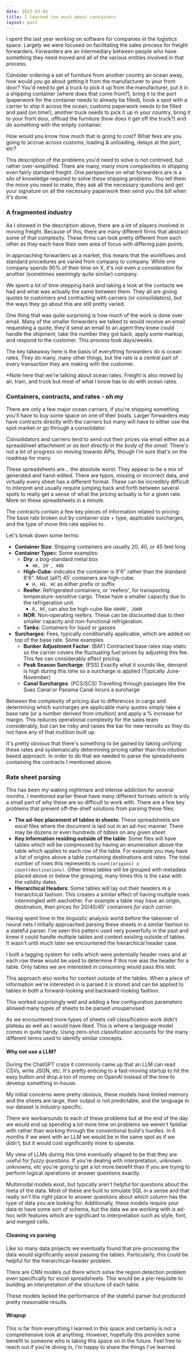 ```yaml
---
date: 2023-03-01
title: I learned too much about containers
layout: post
---
```


I spent the last year working on software for companies in the logistics space. Largely we were focused on facilitating the sales process for freight forwarders. Forwarders are an intermediary between people who have something they need moved and all of the various entities involved in that process.

Consider ordering a set of furniture from another country an ocean away, how would you go about getting it from the manufacturer to your front door? You'd need to get a truck to pick it up from the manufacturer, put it in a shipping container (where does that come from?), bring it to the port (paperwork for the container needs to already be filled), book a spot with a carrier to ship it across the ocean, customs paperwork needs to be filled and paid (on time!), another truck needs to pick it up in your country, bring it to your front door, offload the furniture (how does it get off the truck?) and do something with the empty container.

How would you know how much that is going to cost? What fees are you going to accrue across customs, loading & unloading, delays at the port, etc?

This description of the problems you'd need to solve is not contrived, but rather over-simplified. There are many, many more complexities in shipping even fairly standard freight. One perspective on what forwarders are is a silo of knowledge required to solve these shipping problems. You tell them the move you need to make, they ask all the necessary questions and get your signature on all the necessary paperwork then send you the bill when it's done.

### A fragmented industry

As I showed in the description above, there are a _lot_ of players involved in moving freight. Because of this, there are many different firms that abstract some of that complexity. These firms can look pretty different from each other as they each have their own area of focus with differing pain points.

In approaching forwarders as a market, this means that the workflows and standard procedures are varied from company to company. While one company spends 90% of their time on X, it's not even a consideration for another (sometimes seemingly quite similar) company.

We spent a lot of time stepping back and taking a look at the contacts we had and what was actually the same between them. They all are giving quotes to customers and contracting with carriers (or consolidators), but the ways they go about this are still pretty varied.

One thing that was quite surprising is how much of the work is done over email. Many of the smaller forwarders we talked to would receive an email requesting a quote, they'd send an email to an agent they knew could handle the shipment, take the number they got back, apply some markup, and respond to the customer. This process took days/weeks.

The key takeaway here is the basis of everything forwarders do is ocean rates. They do many, many other things, but the rate is a central part of every transaction they are making with the customer.

*Note here that we're talking about ocean rates. Freight is also moved by air, train, and truck but most of what I know has to do with ocean rates.

### Containers, contracts, and rates - oh my

There are only a few major ocean carriers, if you're shipping something you'll have to buy some space on one of their boats. Larger forwarders may have contracts directly with the carriers but many will have to either use the spot market or go through a consolidator. 

Consolidators and carriers tend to send out their prices via email either as a spreadsheet attachment or _as text directly in the body of the email._ There's not a lot of progress on moving towards APIs, though I'm sure that's on the roadmap for many.

These spreadsheets are... the absolute worst. They appear to be a mix of generated and hand-edited. There are typos, missing or incorrect data, and virtually every sheet has a different format. These can be incredibly difficult to interpret and usually require jumping back and forth between several spots to really get a sense of what the pricing actually is for a given rate. More on these spreadsheets in a minute.

The contracts contain a few key pieces of information related to pricing: The base rate broken out by container size + type, applicable surcharges, and the type of move this rate applies to.

Let's break down some terms:
- **Container Size**: Shipping containers are usually 20, 40, or 45 feet long
- **Container Type**s: Some examples:
	- **Dry**: a bog-standard metal box
		- `40, 20', 40D`
	- **High-Cube**: indicates the container is 9'6" rather than the standard 8'6". Most (all?) 45' containers are high-cube.
		- `H, HQ, HC` as either prefix or suffix
	- **Reefer**: Refrigerated containers, or 'reefers', for transporting temperature-sensitive cargo. These have a smaller capacity due to the refrigeration unit.
		- `R, RF`, can also be high-cube like `40HRF, 20HR`
	- **NOR**: Non-operating reefers. These can be discounted due to their smaller capacity and non-functional refrigeration. 
	- **Tanks**: Containers for liquid or gasses
- **Surcharges**: Fees, typically conditionally applicable, which are added on top of the base rate. Some examples
	- **Bunker Adjustment Factor**: (BAF) Contracted base rates stay static so the carrier covers the fluctuating fuel prices by adjusting this fee. This fee can considerably affect pricing.
	- **Peak Season Surcharge**: (PSS) Exactly what it sounds like, demand is high during this time so a surcharge is applied (Typically June-November)
	- **Canal Surcharges**: (PCS/SCS) Travelling through passages like the Suez Canal or Panama Canal incurs a surcharge

Between the complexity of pricing due to differences in cargo and determining which surcharges are applicable many quotes simply take a base rate (or a number derived from intuition) and apply a % increase for margin. This reduces operational complexity for the sales team considerably, but can be risky and raises the bar for new recruits as they do not have any of that inutition built up.

It's pretty obvious that there's something to be gained by taking unifying these rates and systematically determining pricing rather than this intuition based approach. In order to do that we needed to parse the spreadsheets containing the contracts I mentioned above.

### Rate sheet parsing

This has been my waking nightmare and intense addiction for several months. I mentioned earlier these have many different formats which is only a small part of why these are so difficult to work with. There are a few key problems that prevent off-the-shelf solutions from parsing these files:

- **The ad-hoc placement of tables in sheets**: These spreadsheets are excel files where the document is laid out in an ad-hoc manner. There may be dozens or even hundreds of _tables_ on any given _sheet_. 
- **Key information residing outside of the table**: Some files will have tables which will be compressed by having an enumeration above the table which applies to each row of the table. For example you may have a list of origins above a table containing destinations and rates. The total number of rows this represents is `count(origins) x count(destinations)`. Other times tables will be grouped with metadata placed above or below the grouping, many times this is the case with the validity dates.
- **Hierarchical Headers**: Some tables will lay out their headers in a hierarchical fashion. This creates a similar effect of having multiple rows intermingled with eachother. For example a table may have an origin, destination, then prices for 20/40/45' containers _for each carrier_.

Having spent time in the linguistic analysis world before the takeover of neural nets I initially approached parsing these sheets in a similar fashion to a stateful parser. I've seen this pattern used very powerfully in the past and knew it could handle multiple tables and context existing outside of tables. It wasn't until much later we encountered the hierarchical header case.

I built a tagging system for cells which were potentially header rows and at each row these would be used to determine if this row was the header for a table. Only tables we are interested in consuming would pass this test.

This approach also works for context outside of the tables. When a piece of information we're interested in is parsed it is stored and can be applied to tables in both a forward-looking and backward-looking fashion.

This worked surprisingly well and adding a few configuration parameters allowed many types of sheets to be parsed unsupervised.

As we encountered more types of sheets cell classification work didn't plateau as well as I would have liked. This is where a language model comes in quite handy. Using zero-shot classification accounts for the many different terms used to identify similar concepts.

#### Why not use a LLM?

During the ChatGPT craze it commonly came up that an LLM can read CSVs, write JSON, etc. It's pretty enticing to a fast-moving startup to hit the easy button and drop a ton of money on OpenAI instead of the time to develop something in-house.

My initial concerns were pretty obvious, these models have limited memory and the sheets are large, their output is not predictable, and the language in our dataset is industry-specific.

There are workarounds to each of these problems but at the end of the day we would end up spending a lot more time on problems we weren't familiar with rather than working through the conventional build's hurdles. In 6 months if we went with an LLM we would be in the same spot as if we didn't, but it would cost significantly more to operate.

My view of LLMs during this time eventually shaped to be that they are useful for _fuzzy questions._ If you're dealing with interpretation, unknown unknowns, etc you're going to get a lot more benefit than if you are trying to perform logical operations or answer questions exactly.

Multimodal models exist, but typically aren't helpful for questions about the meta of the data. Most of these are built to simulate SQL in a sense and that really isn't the right place to answer questions about which column has the type of data you are looking for. Additionally, these models require your data to have some sort of schema, but the data we are working with is ad-hoc with features which are significant to interpretation such as style, font, and merged cells.

#### Cleaning vs parsing

Like so many data projects we eventually found that pre-processing the data would significantly assist passing the tables. Particularly, this could be helpful for the hierarchical-header problem. 

There are CNN models out there which solve the region detection problem even specifically for excel spreadsheets. This would be a pre-requisite to building an interpretation of the structure of each table.

These models lacked the performance of the stateful parser but produced pretty reasonable results.

#### Wrapup

This is far from everything I learned in this space and certainly is not a comprehensive look at anything. However, hopefully this provides some benefit to someone who is taking this space on in the future. Feel free to reach out if you're diving in, I'm happy to share the things I've learned. 

